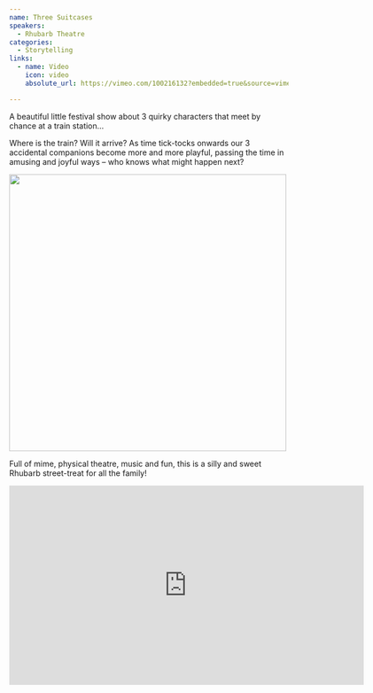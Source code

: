 ```yaml
---
name: Three Suitcases
speakers:
  - Rhubarb Theatre
categories:
  - Storytelling
links:
  - name: Video
    icon: video
    absolute_url: https://vimeo.com/100216132?embedded=true&source=vimeo_logo&owner=29882096

---
```


A beautiful little festival show about 3 quirky characters that meet by chance at a train station…

Where is the train? Will it arrive?  As time tick-tocks onwards our 3 accidental companions become more and more playful, passing the time in amusing and joyful ways – who knows what might happen next?


<img src="../../assets/images/rhubarb-three-suitcases.jpeg" width="500" />


Full of mime, physical theatre, music and fun, this is a silly and sweet Rhubarb street-treat for all the family!

<iframe title="vimeo-player" src="https://player.vimeo.com/video/100216132?h=a74c947929" width="640" height="360" frameborder="0"    allowfullscreen></iframe>